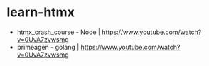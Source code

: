 # learn-htmx

- htmx_crash_course - Node | https://www.youtube.com/watch?v=0UvA7zvwsmg
- primeagen - golang | https://www.youtube.com/watch?v=0UvA7zvwsmg